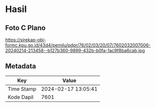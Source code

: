 # Hasil

## Foto C Plano

https://sirekap-obj-formc.kpu.go.id/43d4/pemilu/pdpr/76/02/03/20/07/7602032007006-20240214-213458--b127b360-9899-432b-b0fa-1ac9f8ba6cab.jpg


## Metadata

| Key        | Value               |
| ---------- | ------------------- |
| Time Stamp | 2024-02-17 13:05:41 |
| Kode Dapil | 7601                |



